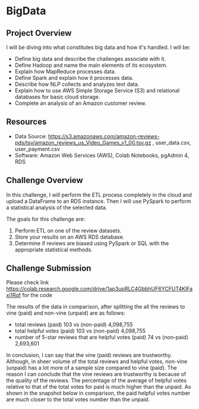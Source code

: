 # BigData

## Project Overview
I will be diving into what constitutes big data and how it's handled. I will be:
  - Define big data and describe the challenges associate with it.
  - Define Hadoop and name the main elements of its ecosystem.
  - Explain how MapReduce processes data.
  - Define Spark and explain how it processes data.
  - Describe how NLP collects and analyzes text data.
  - Explain how to use AWS Simple Storage Service (S3) and relational databases for basic cloud storage.
  - Complete an analysis of an Amazon customer review.

## Resources
- Data Source: https://s3.amazonaws.com/amazon-reviews-pds/tsv/amazon_reviews_us_Video_Games_v1_00.tsv.gz , user_data.csv, user_payment.csv
- Software: Amazon Web Services (AWS), Colab Notebooks, pgAdmin 4, RDS

## Challenge Overview
In this challenge, I will perform the ETL process completely in the cloud and upload a DataFrame to an RDS instance. Then I will use PySpark to perform a statistical analysis of the selected data.

The goals for this challenge are:
  1. Perform ETL on one of the review datasets.
  2. Store your results on an AWS RDS database.
  3. Determine if reviews are biased using PySpark or SQL with the appropriate statistical methods.


## Challenge Submission
Please check link https://colab.research.google.com/drive/1ap3upRLC4GbbhUF6YCFUT4KlFaxi1Rqf for the code

The results of the data in comparison, after splitting the all the reviews to vine (paid) and non-vine (unpaid) are as follows:
- total reviews (paid) 103 vs (non-paid) 4,098,755
- total helpful votes (paid) 103 vs (non-paid) 4,098,755
- number of 5-star reviews that are helpful votes (paid) 74 vs (non-paid) 2,693,601

In conclusion, I can say that the vine (paid) reviews are trustworthy. Although, in sheer volume of the total reviews and helpful votes, non-vine (unpaid) has a lot more of a sample size compared to vine (paid). The reason I can conclude that the vine reviews are trustworthy is because of the quality of the reviews. The percentage of the average of helpful votes relative to that of the total votes for paid is much higher than the unpaid.  As shown in the snapshot below in comparison, the paid helpful votes number are much closer to the total votes number than the unpaid. 

![]()
